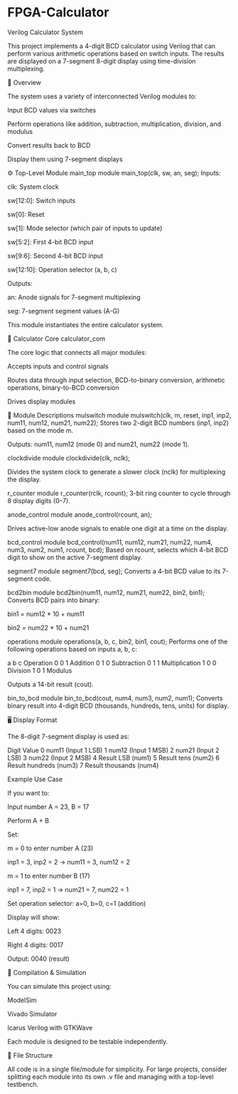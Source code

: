 # FPGA-Calculator
Verilog Calculator System

This project implements a 4-digit BCD calculator using Verilog that can perform various arithmetic operations based on switch inputs. The results are displayed on a 7-segment 8-digit display using time-division multiplexing.

🧠 Overview

The system uses a variety of interconnected Verilog modules to:

Input BCD values via switches

Perform operations like addition, subtraction, multiplication, division, and modulus

Convert results back to BCD

Display them using 7-segment displays

⚙️ Top-Level Module
main_top
module main_top(clk, sw, an, seg);
Inputs:

clk: System clock

sw[12:0]: Switch inputs

sw[0]: Reset

sw[1]: Mode selector (which pair of inputs to update)

sw[5:2]: First 4-bit BCD input

sw[9:6]: Second 4-bit BCD input

sw[12:10]: Operation selector (a, b, c)

Outputs:

an: Anode signals for 7-segment multiplexing

seg: 7-segment segment values (A-G)

This module instantiates the entire calculator system.

🧮 Calculator Core
calculator_com

The core logic that connects all major modules:

Accepts inputs and control signals

Routes data through input selection, BCD-to-binary conversion, arithmetic operations, binary-to-BCD conversion

Drives display modules

🧩 Module Descriptions
mulswitch
module mulswitch(clk, m, reset, inp1, inp2, num11, num12, num21, num22);
Stores two 2-digit BCD numbers (inp1, inp2) based on the mode m.

Outputs: num11, num12 (mode 0) and num21, num22 (mode 1).

clockdivide
module clockdivide(clk, nclk);

Divides the system clock to generate a slower clock (nclk) for multiplexing the display.

r_counter
module r_counter(rclk, rcount);
3-bit ring counter to cycle through 8 display digits (0–7).

anode_control
module anode_control(rcount, an);

Drives active-low anode signals to enable one digit at a time on the display.

bcd_control
module bcd_control(num11, num12, num21, num22, num4, num3, num2, num1, rcount, bcd);
Based on rcount, selects which 4-bit BCD digit to show on the active 7-segment display.

segment7
module segment7(bcd, seg);
Converts a 4-bit BCD value to its 7-segment code.

bcd2bin
module bcd2bin(num11, num12, num21, num22, bin2, bin1);
Converts BCD pairs into binary:

bin1 = num12 * 10 + num11

bin2 = num22 * 10 + num21

operations
module operations(a, b, c, bin2, bin1, cout);
Performs one of the following operations based on inputs a, b, c:

a	b	c	Operation
0	0	1	Addition
0	1	0	Subtraction
0	1	1	Multiplication
1	0	0	Division
1	0	1	Modulus

Outputs a 14-bit result (cout).

bin_to_bcd
module bin_to_bcd(cout, num4, num3, num2, num1);
Converts binary result into 4-digit BCD (thousands, hundreds, tens, units) for display.

🖥️ Display Format

The 8-digit 7-segment display is used as:

Digit	Value
0	num11 (Input 1 LSB)
1	num12 (Input 1 MSB)
2	num21 (Input 2 LSB)
3	num22 (Input 2 MSB)
4	Result LSB (num1)
5	Result tens (num2)
6	Result hundreds (num3)
7	Result thousands (num4)

Example Use Case

If you want to:

Input number A = 23, B = 17

Perform A + B

Set:

m = 0 to enter number A (23)

inp1 = 3, inp2 = 2 → num11 = 3, num12 = 2

m = 1 to enter number B (17)

inp1 = 7, inp2 = 1 → num21 = 7, num22 = 1

Set operation selector: a=0, b=0, c=1 (addition)

Display will show:

Left 4 digits: 0023

Right 4 digits: 0017

Output: 0040 (result)

🔧 Compilation & Simulation

You can simulate this project using:

ModelSim

Vivado Simulator

Icarus Verilog with GTKWave

Each module is designed to be testable independently.

📁 File Structure

All code is in a single file/module for simplicity. For large projects, consider splitting each module into its own .v file and managing with a top-level testbench.

